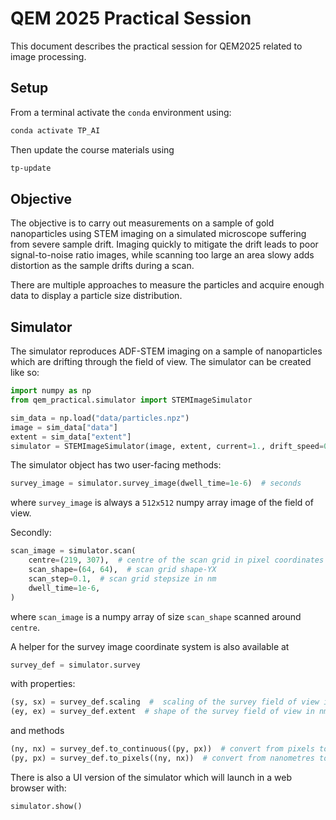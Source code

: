# QEM 2025 Practical Session

This document describes the practical session for QEM2025 related to image processing.

## Setup

From a terminal activate the `conda` environment using:

```bash
conda activate TP_AI
```

Then update the course materials using

```bash
tp-update
```

## Objective

The objective is to carry out measurements on a sample of gold nanoparticles using STEM imaging on a simulated microscope suffering from severe sample drift. Imaging quickly to mitigate the drift leads to poor signal-to-noise ratio images, while scanning too large an area slowy adds distortion as the sample drifts during a scan.

There are multiple approaches to measure the particles and acquire enough data to display a particle size distribution.

## Simulator

The simulator reproduces ADF-STEM imaging on a sample of nanoparticles which are drifting through the field of view. The simulator can be created like so:

```python
import numpy as np
from qem_practical.simulator import STEMImageSimulator

sim_data = np.load("data/particles.npz")
image = sim_data["data"]
extent = sim_data["extent"]
simulator = STEMImageSimulator(image, extent, current=1., drift_speed=0.1)
```

The simulator object has two user-facing methods:

```python
survey_image = simulator.survey_image(dwell_time=1e-6)  # seconds
```

where `survey_image` is always a `512x512` numpy array image of the field of view.

Secondly:

```python
scan_image = simulator.scan(
    centre=(219, 307),  # centre of the scan grid in pixel coordinates of the survey image
    scan_shape=(64, 64),  # scan grid shape-YX
    scan_step=0.1,  # scan grid stepsize in nm
    dwell_time=1e-6,
)
```

where `scan_image` is a numpy array of size `scan_shape` scanned around `centre`.

A helper for the survey image coordinate system is also available at 

```python
survey_def = simulator.survey
```

with properties:

```python
(sy, sx) = survey_def.scaling  #  scaling of the survey field of view in nm / pixel
(ey, ex) = survey_def.extent  # shape of the survey field of view in nm
```

and methods

```python
(ny, nx) = survey_def.to_continuous((py, px))  # convert from pixels to nanometres
(py, px) = survey_def.to_pixels((ny, nx))  # convert from nanometres to pixels
```

There is also a UI version of the simulator which will launch in a web browser with:

```python
simulator.show()
```
